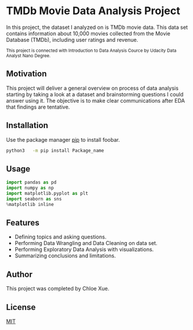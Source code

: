 # TMDb Movie Data Analysis Project

In this project, the dataset I analyzed on is TMDb movie data. This data set contains information about 10,000 movies collected from the Movie Database (TMDb), including user ratings and revenue. 

<sub>This project is connected with Introduction to Data Analysis Cource by Udacity Data Analyst Nano Degree.</sub>

## Motivation

This project will deliver a general overview on process of data analysis starting by taking a look at a dataset and brainstorming questions I could answer using it. The objective is to make clear communications after EDA that findings are tentative.

## Installation

Use the package manager [pip](https://pip.pypa.io/en/stable/) to install foobar.

```bash
python3   -m pip install Package_name
```

## Usage

```python
import pandas as pd
import numpy as np
import matplotlib.pyplot as plt
import seaborn as sns
%matplotlib inline
```

## Features

- Defining topics and asking questions. 
- Performing Data Wrangling and Data Cleaning on data set.
- Performing Exploratory Data Analysis with visualizations.
- Summarizing conclusions and limitations.


## Author
This project was completed by Chloe Xue. 

## License
[MIT](https://choosealicense.com/licenses/mit/)